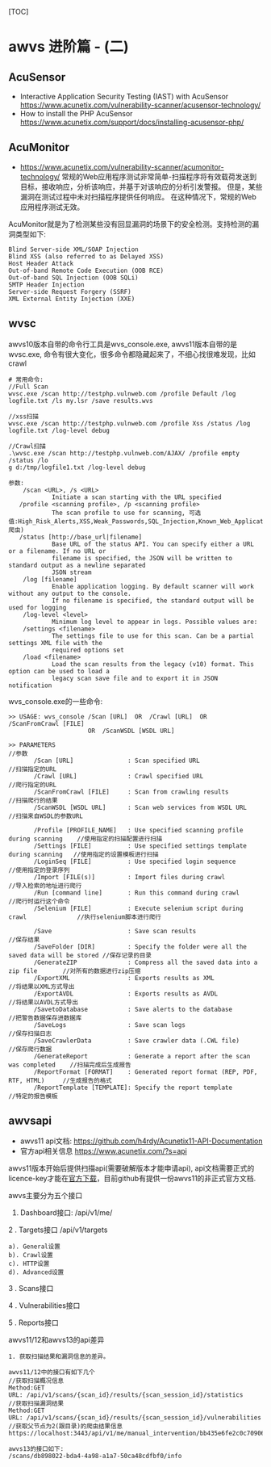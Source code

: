 [TOC]
# awvs 进阶篇 - (二)

## AcuSensor
- Interactive Application Security Testing (IAST) with AcuSensor https://www.acunetix.com/vulnerability-scanner/acusensor-technology/
- How to install the PHP AcuSensor https://www.acunetix.com/support/docs/installing-acusensor-php/

## AcuMonitor
- https://www.acunetix.com/vulnerability-scanner/acumonitor-technology/
常规的Web应用程序测试非常简单-扫描程序将有效载荷发送到目标，接收响应，分析该响应，并基于对该响应的分析引发警报。
但是，某些漏洞在测试过程中未对扫描程序提供任何响应。
在这种情况下，常规的Web应用程序测试无效。

AcuMonitor就是为了检测某些没有回显漏洞的场景下的安全检测。支持检测的漏洞类型如下:
```
Blind Server-side XML/SOAP Injection
Blind XSS (also referred to as Delayed XSS)
Host Header Attack
Out-of-band Remote Code Execution (OOB RCE)
Out-of-band SQL Injection (OOB SQLi)
SMTP Header Injection
Server-side Request Forgery (SSRF)
XML External Entity Injection (XXE)
```


## wvsc
awvs10版本自带的命令行工具是wvs_console.exe, awvs11版本自带的是wvsc.exe, 命令有很大变化，很多命令都隐藏起来了，不细心找很难发现，比如crawl

```
# 常用命令:
//Full Scan
wvsc.exe /scan http://testphp.vulnweb.com /profile Default /log logfile.txt /ls my.lsr /save results.wvs

//xss扫描
wvsc.exe /scan http://testphp.vulnweb.com /profile Xss /status /log logfile.txt /log-level debug

//Crawl扫描
.\wvsc.exe /scan http://testphp.vulnweb.com/AJAX/ /profile empty /status /lo
g d:/tmp/logfile1.txt /log-level debug

参数:
    /scan <URL>, /s <URL>
            Initiate a scan starting with the URL specified
   /profile <scanning profile>, /p <scanning profile>
            The scan profile to use for scanning, 可选值:High_Risk_Alerts,XSS,Weak_Passwords,SQL_Injection,Known_Web_Applications,empty(仅爬虫)
   /status [http://base_url|filename]
            Base URL of the status API. You can specify either a URL or a filename. If no URL or
            filename is specified, the JSON will be written to standard output as a newline separated
            JSON stream
    /log [filename]
            Enable application logging. By default scanner will work without any output to the console.
            If no filename is specified, the standard output will be used for logging
    /log-level <level>
            Minimum log level to appear in logs. Possible values are:
    /settings <filename>
            The settings file to use for this scan. Can be a partial settings XML file with the
            required options set
    /load <filename>
            Load the scan results from the legacy (v10) format. This option can be used to load a
            legacy scan save file and to export it in JSON notification
```

wvs_console.exe的一些命令:
```
>> USAGE: wvs_console /Scan [URL]  OR  /Crawl [URL]  OR  /ScanFromCrawl [FILE]
                      OR  /ScanWSDL [WSDL URL]

>> PARAMETERS                                                                        //参数
       /Scan [URL]               : Scan specified URL                                //扫描指定的URL
       /Crawl [URL]              : Crawl specified URL                               //爬行指定的URL
       /ScanFromCrawl [FILE]     : Scan from crawling results                        //扫描爬行的结果
       /ScanWSDL [WSDL URL]      : Scan web services from WSDL URL                   //扫描来自WSDL的参数URL

       /Profile [PROFILE_NAME]   : Use specified scanning profile during scanning    //使用指定的扫描配置进行扫描
       /Settings [FILE]          : Use specified settings template during scanning   //使用指定的设置模板进行扫描
       /LoginSeq [FILE]          : Use specified login sequence                      //使用指定的登录序列
       /Import [FILE(s)]         : Import files during crawl                         //导入检索的地址进行爬行
       /Run [command line]       : Run this command during crawl                     //爬行时运行这个命令
       /Selenium [FILE]          : Execute selenium script during crawl              //执行selenium脚本进行爬行

       /Save                     : Save scan results                                 //保存结果
       /SaveFolder [DIR]         : Specify the folder were all the saved data will be stored //保存记录的目录
       /GenerateZIP              : Compress all the saved data into a zip file       //对所有的数据进行zip压缩
       /ExportXML                : Exports results as XML                            //将结果以XML方式导出
       /ExportAVDL               : Exports results as AVDL                           //将结果以AVDL方式导出
       /SavetoDatabase           : Save alerts to the database                       //把警告数据保存进数据库
       /SaveLogs                 : Save scan logs                                    //保存扫描日志
       /SaveCrawlerData          : Save crawler data (.CWL file)                     //保存爬行数据
       /GenerateReport           : Generate a report after the scan was completed    //扫描完成后生成报告
       /ReportFormat [FORMAT]    : Generated report format (REP, PDF, RTF, HTML)     //生成报告的格式
       /ReportTemplate [TEMPLATE]: Specify the report template                       //特定的报告模板

```

## awvsapi
- awvs11 api文档: https://github.com/h4rdy/Acunetix11-API-Documentation
- 官方api相关信息 https://www.acunetix.com/?s=api

awvs11版本开始后提供扫描api(需要破解版本才能申请api), api文档需要正式的licence-key才能在[官方下载](https://www.acunetix.com/support/api-documentation/)，目前github有提供一份awvs11的非正式官方文档.

awvs主要分为五个接口

1. Dashboard接口: /api/v1/me/

2 . Targets接口 /api/v1/targets
```
a). General设置 
b). Crawl设置
c). HTTP设置
d). Advanced设置
```
3 . Scans接口

4 . Vulnerabilities接口

5 . Reports接口

awvs11/12和awvs13的api差异
```
1. 获取扫描结果和漏洞信息的差异。

awvs11/12中的接口有如下几个
//获取扫描概况信息
Method:GET
URL: /api/v1/scans/{scan_id}/results/{scan_session_id}/statistics
//获取扫描漏洞结果
Method:GET
URL: /api/v1/scans/{scan_id}/results/{scan_session_id}/vulnerabilities
//获取父节点为2(跟目录)的爬虫结果信息
https://localhost:3443/api/v1/me/manual_intervention/bb435e6fe2c0c7090627da5097fb3c72

awvs13的接口如下:
/scans/db898022-bda4-4a98-a1a7-50ca48cdfbf0/info

```